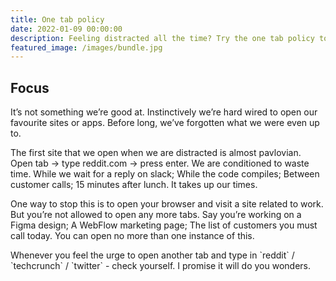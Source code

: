 ```yaml
---
title: One tab policy
date: 2022-01-09 00:00:00
description: Feeling distracted all the time? Try the one tab policy to improve your focus
featured_image: /images/bundle.jpg
---
```

## Focus

It’s not something we’re good at. Instinctively we’re hard wired to open our favourite sites or apps. Before long, we’ve forgotten what we were even up to.

The first site that we open when we are distracted is almost pavlovian. Open tab -&gt; type reddit.com -&gt; press enter. We are conditioned to waste time. While we wait for a reply on slack; While the code compiles; Between customer calls; 15 minutes after lunch. It takes up our times.

One way to stop this is to open your browser and visit a site related to work. But you’re not allowed to open any more tabs. Say you’re working on a Figma design; A WebFlow marketing page; The list of customers you must call today. You can open no more than one instance of this.

Whenever you feel the urge to open another tab and type in \`reddit\` / \`techcrunch\` / \`twitter\` - check yourself. I promise it will do you wonders.
